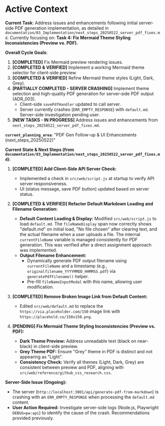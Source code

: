 # Active Context

**Current Task**: Address issues and enhancements following initial server-side PDF generation implementation, as detailed in `documentation/03_Implementation/next_steps_20250522_server_pdf_fixes.md`.
Currently focusing on: **Task 4: Fix Mermaid Theme Styling Inconsistencies (Preview vs. PDF).**

**Overall Cycle Goals**:
1.  **[COMPLETED]** Fix Mermaid preview rendering issues.
2.  **[COMPLETED & VERIFIED]** Implement a working Mermaid theme selector for client-side preview.
3.  **[COMPLETED & VERIFIED]** Refine Mermaid theme styles (Light, Dark, Grey).
4.  **[PARTIALLY COMPLETED - SERVER CRASHING]** Implement theme selection and high-quality PDF generation for server-side PDF output (ADR_003).
    *   Client-side `savePdfHandler` updated to call server.
    *   Server currently crashes (`ERR_EMPTY_RESPONSE`) with `default.md`. Server-side investigation pending user.
5.  **[NEW TASKS - IN PROGRESS]** Address issues and enhancements from `next_steps_20250522_server_pdf_fixes.md`.

**`current_planning_area`**: "PDF Gen Follow-up & UI Enhancements (next_steps_20250522)"

**Current State & Next Steps (from `documentation/03_Implementation/next_steps_20250522_server_pdf_fixes.md`):**

1.  **[COMPLETED] Add Client-Side API Server Check:**
    *   Implemented a check in `src/web/script.js` at startup to verify API server responsiveness.
    *   UI (status message, save PDF button) updated based on server status.

2.  **[COMPLETED & VERIFIED] Refactor Default Markdown Loading and Filename Generation:**
    *   **Default Content Loading & Display:** Modified `src/web/script.js` to load `default.md`. The `fileNameDisplay` span now correctly shows "default.md" on initial load, "No file chosen" after clearing text, and the actual filename when a user uploads a file. The internal `currentFileName` variable is managed consistently for PDF generation. This was verified after a direct assignment approach was implemented.
    *   **Output Filename Enhancement:**
        *   Dynamically generate PDF output filename using `currentFileName` and a timestamp (e.g., `originalfilename_YYYYMMDD_HHMMSS.pdf`) via `generatePdfFilename()` helper.
        *   Pre-fill `fileNameInputModal` with this name, allowing user modification.

3.  **[COMPLETED] Remove Broken Image Link from Default Content:**
    *   Edited `src/web/default.md` to replace the `https://via.placeholder.com/150` image link with `https://placehold.co/150x150.png`.

4.  **[PENDING] Fix Mermaid Theme Styling Inconsistencies (Preview vs. PDF):**
    *   **Dark Theme Preview:** Address unreadable text (black on near-black) in client-side preview.
    *   **Grey Theme PDF:** Ensure "Grey" theme in PDF is distinct and not appearing as "Light".
    *   **Consistency Check:** Verify all themes (Light, Dark, Grey) are consistent between preview and PDF, aligning with `src/web/reference/github_css_research.css`.

**Server-Side Issue (Ongoing):**
*   The server (`http://localhost:3001/api/generate-pdf-from-markdown`) is crashing with an `ERR_EMPTY_RESPONSE` when processing the `default.md` content.
*   **User Action Required:** Investigate server-side logs (Node.js, Playwright `DEBUG=pw:api`) to identify the cause of the crash. Recommendations provided previously.